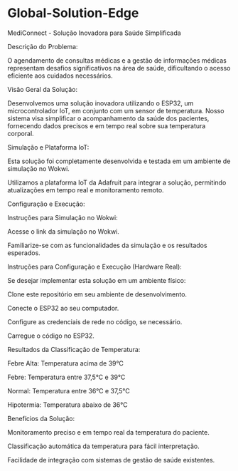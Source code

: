 # Global-Solution-Edge

MediConnect - Solução Inovadora para Saúde Simplificada

Descrição do Problema:

O agendamento de consultas médicas e a gestão de informações médicas representam desafios significativos na área de saúde, dificultando o acesso eficiente aos cuidados necessários.

Visão Geral da Solução:

Desenvolvemos uma solução inovadora utilizando o ESP32, um microcontrolador IoT, em conjunto com um sensor de temperatura. Nosso sistema visa simplificar o acompanhamento da saúde dos pacientes, fornecendo dados precisos e em tempo real sobre sua temperatura corporal.

Simulação e Plataforma IoT:

Esta solução foi completamente desenvolvida e testada em um ambiente de simulação no Wokwi.

Utilizamos a plataforma IoT da Adafruit para integrar a solução, permitindo atualizações em tempo real e monitoramento remoto.

Configuração e Execução:

Instruções para Simulação no Wokwi:

Acesse o link da simulação no Wokwi.

Familiarize-se com as funcionalidades da simulação e os resultados esperados.

Instruções para Configuração e Execução (Hardware Real):

Se desejar implementar esta solução em um ambiente físico:

Clone este repositório em seu ambiente de desenvolvimento.

Conecte o ESP32 ao seu computador.

Configure as credenciais de rede no código, se necessário.

Carregue o código no ESP32.

Resultados da Classificação de Temperatura:

Febre Alta: Temperatura acima de 39°C

Febre: Temperatura entre 37,5°C e 39°C

Normal: Temperatura entre 36°C e 37,5°C

Hipotermia: Temperatura abaixo de 36°C

Benefícios da Solução:

Monitoramento preciso e em tempo real da temperatura do paciente.

Classificação automática da temperatura para fácil interpretação.

Facilidade de integração com sistemas de gestão de saúde existentes.
